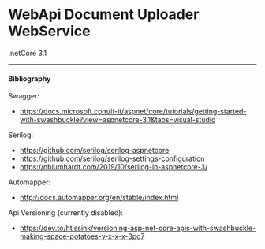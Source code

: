 # WebApi Document Uploader WebService

.netCore 3.1

-----------------------------------------
#### Bibliography
Swagger:
- https://docs.microsoft.com/it-it/aspnet/core/tutorials/getting-started-with-swashbuckle?view=aspnetcore-3.1&tabs=visual-studio

Serilog:
- https://github.com/serilog/serilog-aspnetcore
- https://github.com/serilog/serilog-settings-configuration
- https://nblumhardt.com/2019/10/serilog-in-aspnetcore-3/

Automapper:
- http://docs.automapper.org/en/stable/index.html

Api Versioning (currently disabled):
- https://dev.to/htissink/versioning-asp-net-core-apis-with-swashbuckle-making-space-potatoes-v-x-x-x-3po7
